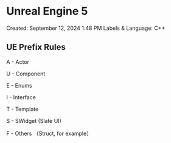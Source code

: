 # Unreal Engine 5

Created: September 12, 2024 1:48 PM
Labels & Language: C++

## UE Prefix Rules

A - Actor

U - Component

E - Enums

I - Interface

T - Template

S - SWidget (Slate UI)

F - Others （Struct, for example）